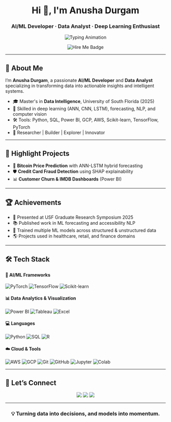<h1 align="center">Hi 👋, I'm Anusha Durgam</h1>
<h3 align="center">AI/ML Developer · Data Analyst · Deep Learning Enthusiast</h3>

<p align="center">
  <img src="https://readme-typing-svg.demolab.com?font=Orbitron&size=28&duration=3000&pause=500&center=true&vCenter=true&width=500&lines=AI%2FML+Developer;Data+Analyst;Deep+Learning+Enthusiast;Ready+to+Revolutionize+Tech!" alt="Typing Animation"/>
</p>

<p align="center">
  <img src="https://img.shields.io/badge/Open%20to-AI%2FML%20%26%20Data%20Analytics%20Roles-07c?style=flat-square&logo=github" alt="Hire Me Badge" />
</p>

---

## 🧠 About Me

I’m **Anusha Durgam**, a passionate **AI/ML Developer** and **Data Analyst** specializing in transforming data into actionable insights and intelligent systems.

- 🎓 Master's in **Data Intelligence**, University of South Florida (2025)  
- 🧪 Skilled in deep learning (ANN, CNN, LSTM), forecasting, NLP, and computer vision  
- 🛠️ Tools: Python, SQL, Power BI, GCP, AWS, Scikit-learn, TensorFlow, PyTorch  
- 🚀 Researcher | Builder | Explorer | Innovator  

---

## 📌 Highlight Projects

- 🔮 **Bitcoin Price Prediction** with ANN-LSTM hybrid forecasting  
- 🛡️ **Credit Card Fraud Detection** using SHAP explainability  
- 📊 **Customer Churn & IMDB Dashboards** (Power BI)  

---

## 🏆 Achievements

- 📃 Presented at USF Graduate Research Symposium 2025  
- 📚 Published work in ML forecasting and accessibility NLP  
- 🧠 Trained multiple ML models across structured & unstructured data  
- 🌎 Projects used in healthcare, retail, and finance domains  

---

## 🛠️ Tech Stack

#### 🤖 AI/ML Frameworks  
![PyTorch](https://img.shields.io/badge/PyTorch-EE4C2C?style=for-the-badge&logo=pytorch&logoColor=white)
![TensorFlow](https://img.shields.io/badge/TensorFlow-FF6F00?style=for-the-badge&logo=tensorflow&logoColor=white)
![Scikit-learn](https://img.shields.io/badge/Scikit--learn-F7931E?style=for-the-badge&logo=scikit-learn&logoColor=white)

#### 📊 Data Analytics & Visualization  
![Power BI](https://img.shields.io/badge/Power%20BI-F2C811?style=for-the-badge&logo=powerbi&logoColor=black)
![Tableau](https://img.shields.io/badge/Tableau-E97627?style=for-the-badge&logo=tableau&logoColor=white)
![Excel](https://img.shields.io/badge/Excel-217346?style=for-the-badge&logo=microsoft-excel&logoColor=white)

#### 💻 Languages  
![Python](https://img.shields.io/badge/Python-3776AB?style=for-the-badge&logo=python&logoColor=white)
![SQL](https://img.shields.io/badge/SQL-4479A1?style=for-the-badge&logo=postgresql&logoColor=white)
![R](https://img.shields.io/badge/R-276DC3?style=for-the-badge&logo=r&logoColor=white)

#### ☁️ Cloud & Tools  
![AWS](https://img.shields.io/badge/AWS-232F3E?style=for-the-badge&logo=amazonaws&logoColor=white)
![GCP](https://img.shields.io/badge/GCP-4285F4?style=for-the-badge&logo=googlecloud&logoColor=white)
![Git](https://img.shields.io/badge/Git-F05032?style=for-the-badge&logo=git&logoColor=white)
![GitHub](https://img.shields.io/badge/GitHub-181717?style=for-the-badge&logo=github&logoColor=white)
![Jupyter](https://img.shields.io/badge/Jupyter-F37626?style=for-the-badge&logo=jupyter&logoColor=white)
![Colab](https://img.shields.io/badge/Google%20Colab-F9AB00?style=for-the-badge&logo=googlecolab&logoColor=white)


---

## 🔗 Let’s Connect

<p align="center">
  <a href="https://github.com/Anusha-me"><img src="https://img.shields.io/badge/GitHub-Anusha--me-181717?style=for-the-badge&logo=github" /></a>
  <a href="https://linkedin.com/in/dg-anushha"><img src="https://img.shields.io/badge/LinkedIn-Anusha%20Durgam-0077B5?style=for-the-badge&logo=linkedin" /></a>
  <a href="mailto:anushad@usf.edu"><img src="https://img.shields.io/badge/Email-Contact%20Me-D14836?style=for-the-badge&logo=gmail" /></a>
</p>

---

<h3 align="center">💡 Turning data into decisions, and models into momentum.</h3>
